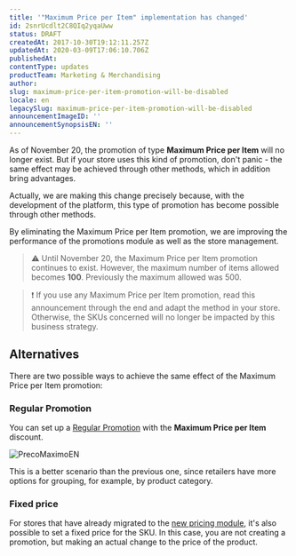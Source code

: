 ```yaml
---
title: '"Maximum Price per Item" implementation has changed'
id: 2snrUcdlt2C8QIq2yqaUww
status: DRAFT
createdAt: 2017-10-30T19:12:11.257Z
updatedAt: 2020-03-09T17:06:10.706Z
publishedAt: 
contentType: updates
productTeam: Marketing & Merchandising
author: 
slug: maximum-price-per-item-promotion-will-be-disabled
locale: en
legacySlug: maximum-price-per-item-promotion-will-be-disabled
announcementImageID: ''
announcementSynopsisEN: ''
---
```


As of November 20, the promotion of type __Maximum Price per Item__ will no longer exist. But if your store uses this kind of promotion, don't panic - the same effect may be achieved through other methods, which in addition bring advantages.

Actually, we are making this change precisely because, with the development of the platform, this type of promotion has become possible through other methods.

By eliminating the Maximum Price per Item promotion, we are improving the performance of the promotions module as well as the store management.

>⚠️ Until November 20, the Maximum Price per Item promotion continues to exist. However, the maximum number of items allowed becomes **100**. Previously the maximum allowed was 500.

>❗ If you use any Maximum Price per Item promotion, read this announcement through the end and adapt the method in your store. Otherwise, the SKUs concerned will no longer be impacted by this business strategy.

## Alternatives

There are two possible ways to achieve the same effect of the Maximum Price per Item promotion:

### Regular Promotion

You can set up a [Regular Promotion](/en/tutorial/regular-promotion) with the __Maximum Price per Item__ discount.

![PrecoMaximoEN](https://images.contentful.com/alneenqid6w5/ZqS2JBJtEkgusUu4qOsEE/ab84f34757924220efe4d44250d499a5/PrecoMaximoEN.png)

This is a better scenario than the previous one, since retailers have more options for grouping, for example, by product category.

### Fixed price

For stores that have already migrated to the [new pricing module](/en/tutorial/prices-v2), it's also possible to set a fixed price for the SKU. In this case, you are not creating a promotion, but making an actual change to the price of the product.
